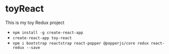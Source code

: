 # toyReact
This is my toy Redux project

- `npm install -g create-react-app`
- `create-react-app toy-react`
- `npm i bootstrap reactstrap react-popper @popperjs/core redux react-redux --save`